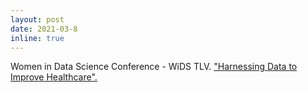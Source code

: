 ```yaml
---
layout: post
date: 2021-03-8 
inline: true
---
```


Women in Data Science Conference - WiDS TLV. 
<a href="https://www.youtube.com/watch?v=PEA5CTbPJAI&ab_channel=IntuitIsrael"> "Harnessing Data to Improve Healthcare". </a>

